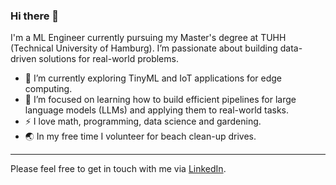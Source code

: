 ### Hi there 👋

<!--
**yashm-1910/yashm-1910** is a ✨ _special_ ✨ repository because its `README.md` (this file) appears on your GitHub profile.

Here are some ideas to get you started:
-->
I'm a ML Engineer currently pursuing my Master's degree at TUHH (Technical University of Hamburg). I’m passionate about building data-driven solutions for real-world problems.

- 🔭 I’m currently exploring TinyML and IoT applications for edge computing.
- 🌱 I’m focused on learning how to build efficient pipelines for large language models (LLMs) and applying them to real-world tasks.
- ⚡ I love math, programming, data science and gardening.
- 🌏 In my free time I volunteer for beach clean-up drives.
---
Please feel free to get in touch with me via [LinkedIn](https://www.linkedin.com/in/mahajan-yash/).
